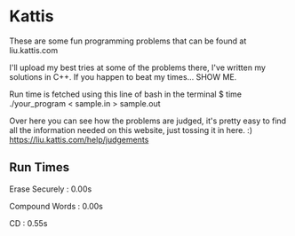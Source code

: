 # Kattis

These are some fun programming problems that can be found at liu.kattis.com

I'll upload my best tries at some of the problems there, I've written my
solutions in C++. If you happen to beat my times... SHOW ME. 

Run time is fetched using this line of bash in the terminal
$ time ./your_program < sample.in > sample.out

Over here you can see how the problems are judged, it's pretty easy to find 
all the information needed on this website, just tossing it in here. :)
https://liu.kattis.com/help/judgements

## Run Times

Erase Securely : 0.00s

Compound Words : 0.00s

CD             : 0.55s
